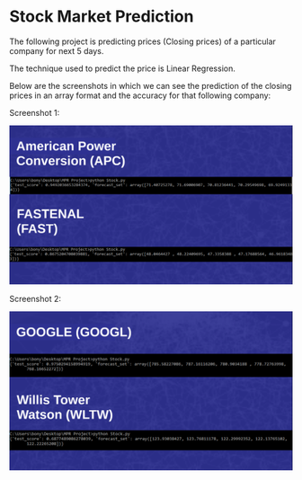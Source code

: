 # Stock Market Prediction

The following project is predicting prices (Closing prices) of a particular company for next 5 days.

The technique used to predict the price is Linear Regression.

Below are the screenshots in which we can see the prediction of the closing prices in an array format and the accuracy for that following company:

Screenshot 1:

![alt text](https://github.com/bonie09/Stock-prediction/blob/master/assests/output1.png)

Screenshot 2:

![alt text](https://github.com/bonie09/Stock-prediction/blob/master/assests/output2.png)

